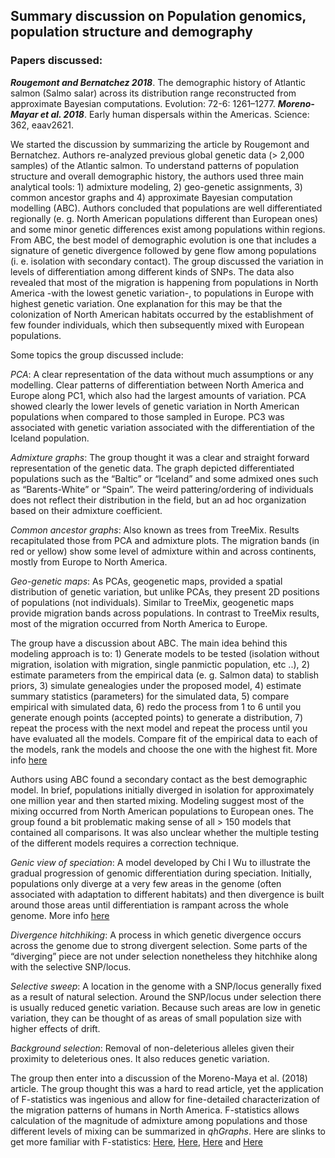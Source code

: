 ## Summary discussion on Population genomics, population structure and demography

### Papers discussed:

***Rougemont and Bernatchez 2018***. The demographic history of Atlantic salmon (Salmo salar) across its distribution range reconstructed from approximate Bayesian computations. Evolution: 72-6: 1261–1277.
***Moreno-Mayar et al. 2018***. Early human dispersals within the Americas. Science: 362, eaav2621.

We started the discussion by summarizing the article by Rougemont and Bernatchez. Authors re-analyzed previous global genetic data (> 2,000 samples) of the Atlantic salmon. To understand patterns of population structure and overall demographic history, the authors used three main analytical tools: 1) admixture modeling, 2) geo-genetic assignments, 3) common ancestor graphs and 4) approximate Bayesian computation modelling (ABC). Authors concluded that populations are well differentiated regionally (e. g. North American populations different than European ones) and some minor genetic differences exist among populations within regions. From ABC, the best model of demographic evolution is one that includes a signature of genetic divergence followed by gene flow among populations (i. e. isolation with secondary contact). The group discussed the variation in levels of differentiation among different kinds of SNPs. The data also revealed that most of the migration is happening from populations in North America -with the lowest genetic variation-, to populations in Europe with highest genetic variation. One explanation for this may be that the colonization of North American habitats occurred by the establishment of few founder individuals, which then subsequently mixed with European populations.

Some topics the group discussed include:

*PCA*: A clear representation of the data without much assumptions or any modelling. Clear patterns of differentiation between North America and Europe along PC1, which also had the largest amounts of variation. PCA showed clearly the lower levels of genetic variation in North American populations when compared to those sampled in Europe. PC3 was associated with genetic variation associated with the differentiation of the Iceland population.

*Admixture graphs*: The group thought it was a clear and straight forward representation of the genetic data. The graph depicted differentiated populations such as the “Baltic” or “Iceland” and some admixed ones such as “Barents-White” or “Spain”. The weird pattering/ordering of individuals does not reflect their distribution in the field, but an ad hoc organization based on their admixture coefficient.  

*Common ancestor graphs*: Also known as trees from TreeMix. Results recapitulated those from PCA and admixture plots. The migration bands (in red or yellow) show some level of admixture within and across continents, mostly from Europe to North America.

*Geo-genetic maps*: As PCAs, geogenetic maps, provided a spatial distribution of genetic variation, but unlike PCAs, they present 2D positions of populations (not individuals). Similar to TreeMix, geogenetic maps provide migration bands across populations. In contrast to TreeMix results, most of the migration occurred from North America to Europe.  

The group have a discussion about ABC. The main idea behind this modeling approach is to: 1) Generate models to be tested (isolation without migration, isolation with migration, single panmictic population, etc ..), 2) estimate parameters from the empirical data (e. g. Salmon data) to stablish priors, 3) simulate genealogies under the proposed model, 4) estimate summary statistics (parameters) for the simulated data, 5) compare empirical with simulated data, 6) redo the process from 1 to 6 until you generate enough points (accepted points) to generate a distribution,  7) repeat the process with the next model and repeat the process until you have evaluated all the models. Compare fit of the empirical data to each of the models, rank the models and choose the one with the highest fit. More info [here](https://www.annualreviews.org/doi/10.1146/annurev-ecolsys-110617-062431)

Authors using ABC found a secondary contact as the best demographic model. In brief, populations initially diverged in isolation for approximately one million year and then started mixing. Modeling suggest most of the mixing occurred from North American populations to European ones. The group found a bit problematic making sense of all > 150 models that contained all comparisons. It was also unclear whether the multiple testing of the different models requires a correction technique.

*Genic view of speciation*: A model developed by Chi I Wu to illustrate the gradual progression of genomic differentiation during speciation. Initially, populations only diverge at a very few areas in the genome (often associated with adaptation to different habitats) and then divergence is built around those areas until differentiation is rampant across the whole genome. More info [here](https://onlinelibrary.wiley.com/doi/full/10.1046/j.1420-9101.2001.00335.x)

*Divergence hitchhiking*: A process in which genetic divergence occurs across the genome due to strong divergent selection. Some parts of the “diverging” piece are not under selection nonetheless they hitchhike along with the selective SNP/locus.

*Selective sweep*: A location in the genome with a SNP/locus generally fixed as a result of natural selection. Around the SNP/locus under selection there is usually reduced genetic variation. Because such areas are low in genetic variation, they can be thought of as areas of small population size with higher effects of drift.

*Background selection*: Removal of non-deleterious alleles given their proximity to deleterious ones. It also reduces genetic variation.

The group then enter into a discussion of the Moreno-Maya et al. (2018) article. The group thought this was a hard to read article, yet the application of F-statistics was ingenious and allow for fine-detailed characterization of the migration patterns of humans in North America. F-statistics allows calculation of the magnitude of admixture among populations and those different levels of mixing can be summarized in *qhGraphs*. Here are slinks to get more familiar with F-statistics: [Here](http://www.genetics.org/content/genetics/192/3/1065.full.pdf), [Here](https://github.com/DReichLab/AdmixTools/blob/master/README.3PopTest), [Here](https://gaworkshop.readthedocs.io/en/latest/contents/06_f3/f3.html) and [Here](https://journals.plos.org/plosgenetics/article?id=10.1371/journal.pgen.1005703)
